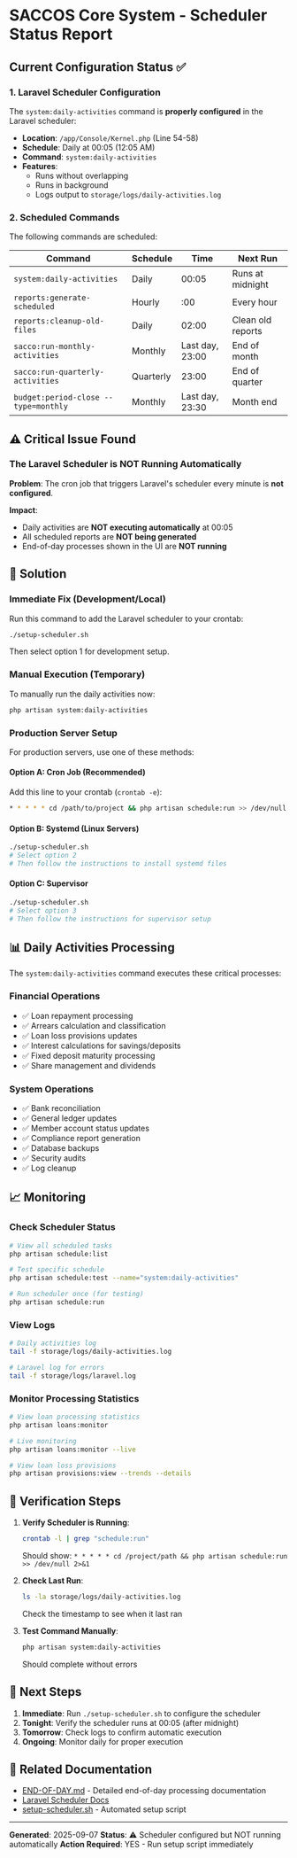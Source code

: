 # SACCOS Core System - Scheduler Status Report

## Current Configuration Status ✅

### 1. **Laravel Scheduler Configuration**
The `system:daily-activities` command is **properly configured** in the Laravel scheduler:

- **Location**: `/app/Console/Kernel.php` (Line 54-58)
- **Schedule**: Daily at 00:05 (12:05 AM)
- **Command**: `system:daily-activities`
- **Features**:
  - Runs without overlapping
  - Runs in background
  - Logs output to `storage/logs/daily-activities.log`

### 2. **Scheduled Commands**
The following commands are scheduled:

| Command | Schedule | Time | Next Run |
|---------|----------|------|----------|
| `system:daily-activities` | Daily | 00:05 | Runs at midnight |
| `reports:generate-scheduled` | Hourly | :00 | Every hour |
| `reports:cleanup-old-files` | Daily | 02:00 | Clean old reports |
| `sacco:run-monthly-activities` | Monthly | Last day, 23:00 | End of month |
| `sacco:run-quarterly-activities` | Quarterly | 23:00 | End of quarter |
| `budget:period-close --type=monthly` | Monthly | Last day, 23:30 | Month end |

## ⚠️ Critical Issue Found

### **The Laravel Scheduler is NOT Running Automatically**

**Problem**: The cron job that triggers Laravel's scheduler every minute is **not configured**.

**Impact**: 
- Daily activities are **NOT executing automatically** at 00:05
- All scheduled reports are **NOT being generated**
- End-of-day processes shown in the UI are **NOT running**

## 🔧 Solution

### Immediate Fix (Development/Local)

Run this command to add the Laravel scheduler to your crontab:
```bash
./setup-scheduler.sh
```
Then select option 1 for development setup.

### Manual Execution (Temporary)

To manually run the daily activities now:
```bash
php artisan system:daily-activities
```

### Production Server Setup

For production servers, use one of these methods:

#### Option A: Cron Job (Recommended)
Add this line to your crontab (`crontab -e`):
```bash
* * * * * cd /path/to/project && php artisan schedule:run >> /dev/null 2>&1
```

#### Option B: Systemd (Linux Servers)
```bash
./setup-scheduler.sh
# Select option 2
# Then follow the instructions to install systemd files
```

#### Option C: Supervisor
```bash
./setup-scheduler.sh
# Select option 3
# Then follow the instructions for supervisor setup
```

## 📊 Daily Activities Processing

The `system:daily-activities` command executes these critical processes:

### Financial Operations
- ✅ Loan repayment processing
- ✅ Arrears calculation and classification
- ✅ Loan loss provisions updates
- ✅ Interest calculations for savings/deposits
- ✅ Fixed deposit maturity processing
- ✅ Share management and dividends

### System Operations
- ✅ Bank reconciliation
- ✅ General ledger updates
- ✅ Member account status updates
- ✅ Compliance report generation
- ✅ Database backups
- ✅ Security audits
- ✅ Log cleanup

## 📈 Monitoring

### Check Scheduler Status
```bash
# View all scheduled tasks
php artisan schedule:list

# Test specific schedule
php artisan schedule:test --name="system:daily-activities"

# Run scheduler once (for testing)
php artisan schedule:run
```

### View Logs
```bash
# Daily activities log
tail -f storage/logs/daily-activities.log

# Laravel log for errors
tail -f storage/logs/laravel.log
```

### Monitor Processing Statistics
```bash
# View loan processing statistics
php artisan loans:monitor

# Live monitoring
php artisan loans:monitor --live

# View loan loss provisions
php artisan provisions:view --trends --details
```

## 🚨 Verification Steps

1. **Verify Scheduler is Running**:
   ```bash
   crontab -l | grep "schedule:run"
   ```
   Should show: `* * * * * cd /project/path && php artisan schedule:run >> /dev/null 2>&1`

2. **Check Last Run**:
   ```bash
   ls -la storage/logs/daily-activities.log
   ```
   Check the timestamp to see when it last ran

3. **Test Command Manually**:
   ```bash
   php artisan system:daily-activities
   ```
   Should complete without errors

## 📝 Next Steps

1. **Immediate**: Run `./setup-scheduler.sh` to configure the scheduler
2. **Tonight**: Verify the scheduler runs at 00:05 (after midnight)
3. **Tomorrow**: Check logs to confirm automatic execution
4. **Ongoing**: Monitor daily for proper execution

## 🔗 Related Documentation

- [END-OF-DAY.md](docs/END-OF-DAY.md) - Detailed end-of-day processing documentation
- [Laravel Scheduler Docs](https://laravel.com/docs/10.x/scheduling)
- [setup-scheduler.sh](setup-scheduler.sh) - Automated setup script

---

**Generated**: 2025-09-07
**Status**: ⚠️ Scheduler configured but NOT running automatically
**Action Required**: YES - Run setup script immediately